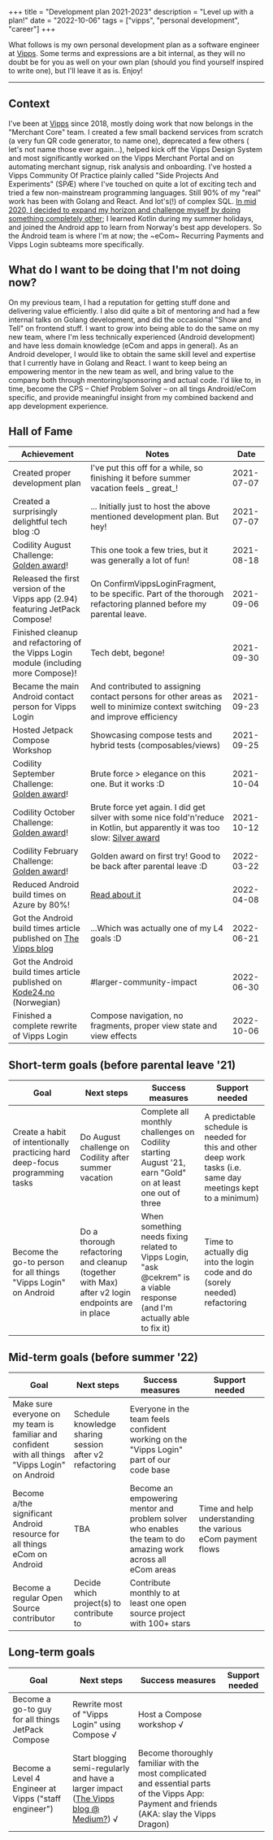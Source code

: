 +++
title = "Development plan 2021-2023"
description = "Level up with a plan!"
date = "2022-10-06"
tags = ["vipps", "personal development", "career"]
+++

What follows is my own personal development plan as a software engineer at [Vipps](https://vipps.io). Some terms and
expressions are a bit internal, as they will no doubt be for you as well on your own plan (should you find yourself
inspired to write one), but I'll leave it as is. Enjoy!

---

## Context

I've been at [Vipps](https://vipps.io) since 2018, mostly doing work that now belongs in the "Merchant Core" team. I
created a few small backend services from scratch (a very fun QR code generator, to name one), deprecated a few others (
let's not name those ever again...), helped kick off the Vipps Design System and most significantly worked on the Vipps
Merchant Portal and on automating merchant signup, risk analysis and onboarding. I've hosted a Vipps Community Of
Practice plainly called "Side Projects And Experiments" (SPÆ) where I've touched on quite a lot of exciting tech and
tried a few non-mainstream programming languages. Still 90% of my "real" work has been with Golang and React. And
lot's(!) of complex SQL. [In mid 2020, I decided to expand my horizon and challenge myself by doing something completely
other](/posts/changing-jobs-without-leaving-your-company); I learned Kotlin during my summer holidays, and joined the
Android app to learn from Norway's best app
developers. So the Android team is where I'm at now; the ~eCom~ Recurring Payments and Vipps Login subteams more
specifically.

## What do I want to be doing that I'm not doing now?

On my previous team, I had a reputation for getting stuff done and delivering value efficiently. I also did quite a bit
of mentoring and had a few internal talks on Golang development, and did the occasional "Show and Tell" on frontend
stuff. I want to grow into being able to do the same on my new team, where I'm less technically experienced (Android
development) and have less domain knowledge (eCom and apps in general). As an Android developer, I would like to obtain
the same skill level and expertise that I currently have in Golang and React. I want to keep being an empowering mentor
in the new team as well, and bring value to the company both through mentoring/sponsoring and actual code. I'd like to,
in time, become the CPS – Chief Problem Solver – on all tings Android/eCom specific, and provide meaningful insight from
my combined backend and app development experience.

<!--## Growth areas-->

<!--| Skill | Details /examples |-->
<!--| ----- | ----------------- |-->
<!--| TBA   |                   |-->

## Hall of Fame

| Achievement                                                                                                                                                                                               | Notes                                                                                                                                                                                           | Date       |
| --------------------------------------------------------------------------------------------------------------------------------------------------------------------------------------------------------- | ----------------------------------------------------------------------------------------------------------------------------------------------------------------------------------------------- | ---------- |
| Created proper development plan                                                                                                                                                                           | I've put this off for a while, so finishing it before summer vacation feels _ great_!                                                                                                           | 2021-07-07 |
| Created a surprisingly delightful tech blog :O                                                                                                                                                            | ... Initially just to host the above mentioned development plan. But hey!                                                                                                                       | 2021-07-07 |
| Codility August Challenge: [Golden award](https://app.codility.com/cert/view/certHZPW7W-29SSPZM7YGG6S5C9/)!                                                                                               | This one took a few tries, but it was generally a lot of fun!                                                                                                                                   | 2021-08-18 |
| Released the first version of the Vipps app (2.94) featuring JetPack Compose!                                                                                                                             | On ConfirmVippsLoginFragment, to be specific. Part of the thorough refactoring planned before my parental leave.                                                                                | 2021-09-06 |
| Finished cleanup and refactoring of the Vipps Login module (including more Compose)!                                                                                                                      | Tech debt, begone!                                                                                                                                                                              | 2021-09-30 |
| Became the main Android contact person for Vipps Login                                                                                                                                                    | And contributed to assigning contact persons for other areas as well to minimize context switching and improve efficiency                                                                       | 2021-09-23 |
| Hosted Jetpack Compose Workshop                                                                                                                                                                           | Showcasing compose tests and hybrid tests (composables/views)                                                                                                                                   | 2021-09-25 |
| Codility September Challenge: [Golden award](https://app.codility.com/cert/view/certYKAH4G-WBU8JZU38KNHW964/)!                                                                                            | Brute force > elegance on this one. But it works :D                                                                                                                                             | 2021-10-04 |
| Codility October Challenge: [Golden award](https://app.codility.com/cert/view/certA2U46J-NJ2WZX68FWEC8DQN/)!                                                                                              | Brute force yet again. I did get silver with some nice fold'n'reduce in Kotlin, but apparently it was too slow: [Silver award](https://app.codility.com/cert/view/cert7BVS9Q-X9N2NRDY6DUYMJY5/) | 2021-10-12 |
| Codility February Challenge: [Golden award](https://app.codility.com/cert/view/certN5JKFV-Q4F6SC3RUQGVTE9Z/)!                                                                                             | Golden award on first try! Good to be back after parental leave :D                                                                                                                              | 2022-03-22 |
| Reduced Android build times on Azure by 80%!                                                                                                                                                              | [Read about it](/posts/reducing-android-build-times-on-azure-by-80/)                                                                                                                            | 2022-04-08 |
| Got the Android build times article published on [The Vipps blog](https://medium.com/vipps)                                                                                                               | ...Which was actually one of my L4 goals :D                                                                                                                                                     | 2022-06-21 |
| Got the Android build times article published on [Kode24.no](https://www.kode24.no/artikkel/christian-byttet-jobb-internt-jeg-tror-dette-byttet-har-gjort-meg-til-en-bedre-utvikler/76546486) (Norwegian) | #larger-community-impact                                                                                                                                                                        | 2022-06-30 |
| Finished a complete rewrite of Vipps Login                                                                                                                                                                | Compose navigation, no fragments, proper view state and view effects                                                                                                                            | 2022-10-06 |

## Short-term goals (before parental leave '21)

| Goal                                                                         | Next steps                                                                                      | Success measures                                                                                                         | Support needed                                                                                                 |
| ---------------------------------------------------------------------------- | ----------------------------------------------------------------------------------------------- | ------------------------------------------------------------------------------------------------------------------------ | -------------------------------------------------------------------------------------------------------------- |
| Create a habit of intentionally practicing hard deep-focus programming tasks | Do August challenge on Codility after summer vacation                                           | Complete all monthly challenges on Codility starting August '21, earn "Gold" on at least one out of three                | A predictable schedule is needed for this and other deep work tasks (i.e. same day meetings kept to a minimum) |
| Become the go-to person for all things "Vipps Login" on Android              | Do a thorough refactoring and cleanup (together with Max) after v2 login endpoints are in place | When something needs fixing related to Vipps Login, "ask @cekrem" is a viable response (and I'm actually able to fix it) | Time to actually dig into the login code and do (sorely needed) refactoring                                    |

## Mid-term goals (before summer '22)

| Goal                                                                                             | Next steps                                              | Success measures                                                                                             | Support needed                                             |
| ------------------------------------------------------------------------------------------------ | ------------------------------------------------------- | ------------------------------------------------------------------------------------------------------------ | ---------------------------------------------------------- |
| Make sure everyone on my team is familiar and confident with all things "Vipps Login" on Android | Schedule knowledge sharing session after v2 refactoring | Everyone in the team feels confident working on the "Vipps Login" part of our code base                      |                                                            |
| Become a/the significant Android resource for all things eCom on Android                         | TBA                                                     | Become an empowering mentor and problem solver who enables the team to do amazing work across all eCom areas | Time and help understanding the various eCom payment flows |
| Become a regular Open Source contributor                                                         | Decide which project(s) to contribute to                | Contribute monthly to at least one open source project with 100+ stars                                       |                                                            |

## Long-term goals

| Goal                                                  | Next steps                                                                                                      | Success measures                                                                                                                            | Support needed |
| ----------------------------------------------------- | --------------------------------------------------------------------------------------------------------------- | ------------------------------------------------------------------------------------------------------------------------------------------- | -------------- |
| Become a go-to guy for all things JetPack Compose     | Rewrite most of "Vipps Login" using Compose √                                                                   | Host a Compose workshop √                                                                                                                   |                |
| Become a Level 4 Engineer at Vipps ("staff engineer") | Start blogging semi-regularly and have a larger impact ([The Vipps blog @ Medium?](https://medium.com/vipps)) √ | Become thoroughly familiar with the most complicated and essential parts of the Vipps App: Payment and friends (AKA: slay the Vipps Dragon) |                |
